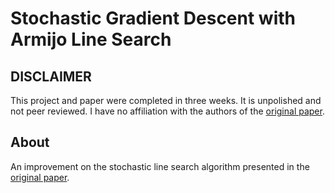 # Stochastic Gradient Descent with Armijo Line Search

## DISCLAIMER

This project and paper were completed in three weeks. It is unpolished and not peer reviewed. I have no affiliation with the authors of the [original paper](sls_paper).

## About

An improvement on the stochastic line search algorithm presented in the [original paper](sls_paper).



[sls_paper]: link